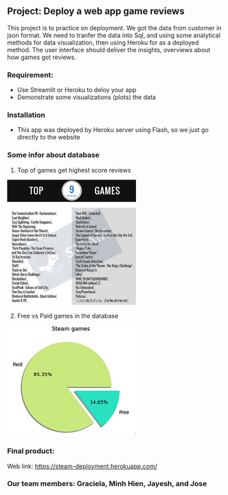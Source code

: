 ## Project: Deploy a web app game reviews

This project is to practice on deployment. We got the data from customer in json format. We need to tranfer the data into Sql, and using some analytical methods for data visualization, then using Heroku for as a deployed method. The user interface should deliver the insights, overviews about how games got reviews. 

### Requirement:
  + Use Streamlit or Heroku to deloy your app
  + Demonstrate some visualizations (plots) the data
### Installation
  + This app was deployed by Heroku server using Flash, so we just go directly to the website



### Some infor about database


1. Top of games get highest score reviews
<img src="/assets/list_top.png" width="300"/>

2. Free vs Paid games in the database
<img src="/assets/paid_nopaid.png" width="300"/>


### Final product:
Web link: https://steam-deployment.herokuapp.com/


### Our team members: Graciela, Minh Hien, Jayesh, and Jose
